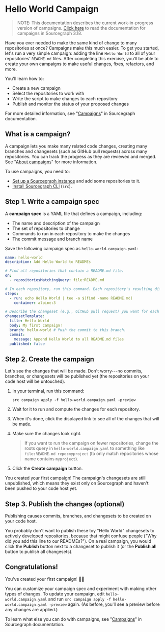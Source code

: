 # Hello World Campaign

> NOTE: This documentation describes the current work-in-progress version of campaigns. [Click here](https://docs.sourcegraph.com/@3.18/user/campaigns) to read the documentation for campaigns in Sourcegraph 3.18.

Have you ever needed to make the same kind of change to many repositories at once? Campaigns make this much easier. To get you started, let's run a very simple campaign: adding the line `Hello World` to all of your repositories' `README.md` files. After completing this exercise, you'll be able to create your own campaigns to make useful changes, fixes, refactors, and more.

You'll learn how to:

- Create a new campaign
- Select the repositories to work with
- Write the script to make changes to each repository
- Publish and monitor the status of your proposed changes

For more detailed information, see "[Campaigns](index.md)" in Sourcegraph documentation.

## What is a campaign?

A campaign lets you make many related code changes, creating many branches and changesets (such as GitHub pull requests) across many repositories. You can track the progress as they are reviewed and merged. See "[About campaigns](index.md#about-campaigns)" for more information.

To use campaigns, you need to:

- [Set up a Sourcegraph instance](../../index.md#quickstart) and add some repositories to it.
- [Install Sourcegraph CLI](https://github.com/sourcegraph/src-cli) (`src`).

## Step 1. Write a campaign spec

A **campaign spec** is a YAML file that defines a campaign, including:

- The name and description of the campaign
- The set of repositories to change
- Commands to run in each repository to make the changes
- The commit message and branch name

Save the following campaign spec as `hello-world.campaign.yaml`:

```yaml
name: hello-world
description: Add Hello World to READMEs

# Find all repositories that contain a README.md file.
on:
  - repositoriesMatchingQuery: file:README.md

# In each repository, run this command. Each repository's resulting diff is captured.
steps:
  - run: echo Hello World | tee -a $(find -name README.md)
    container: alpine:3

# Describe the changeset (e.g., GitHub pull request) you want for each repository.
changesetTemplate:
  title: Hello World
  body: My first campaign!
  branch: hello-world # Push the commit to this branch.
  commit:
    message: Append Hello World to all README.md files
  published: false
```

## Step 2. Create the campaign

Let's see the changes that will be made. Don't worry---no commits, branches, or changesets will be published yet (the repositories on your code host will be untouched).

1. In your terminal, run this command:

    <pre><code>src campaign apply -f hello-world.campaign.yaml -preview</code></pre>
1. Wait for it to run and compute the changes for each repository.
1. When it's done, click the displayed link to see all of the changes that will be made.
1. Make sure the changes look right.

    > If you want to run the campaign on fewer repositories, change the roots query in `hello-world.campaign.yaml` to something like `file:README.md repo:myproject` (to only match repositories whose name contains `myproject`).
1. Click the **Create campaign** button.

You created your first campaign! The campaign's changesets are still unpublished, which means they exist only on Sourcegraph and haven't been pushed to your code host yet.

## Step 3. Publish the changes (optional)

Publishing causes commits, branches, and changesets to be created on your code host.

You probably don't want to publish these toy "Hello World" changesets to actively developed repositories, because that might confuse people ("Why did you add this line to our READMEs?"). On a real campaign, you would click the **Publish** button next to a changeset to publish it (or the **Publish all** button to publish all changesets).

## Congratulations!

You've created your first campaign! 🎉🎉

You can customize your campaign spec and experiment with making other types of changes. To update your campaign, edit `hello-world.campaign.yaml` and run `src campaign apply -f hello-world.campaign.yaml -preview` again. (As before, you'll see a preview before any changes are applied.)

To learn what else you can do with campaigns, see "[Campaigns](index.md)" in Sourcegraph documentation.
